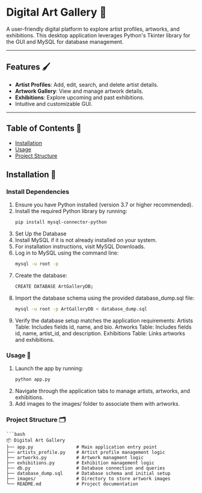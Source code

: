 # Digital Art Gallery 🎨

A user-friendly digital platform to explore artist profiles, artworks, and exhibitions. This desktop application leverages Python's Tkinter library for the GUI and MySQL for database management.

---

## Features 🖌️
- **Artist Profiles**: Add, edit, search, and delete artist details.
- **Artwork Gallery**: View and manage artwork details.
- **Exhibitions**: Explore upcoming and past exhibitions.
- Intuitive and customizable GUI.

---
## Table of Contents 📜
- [Installation](#installation)
- [Usage](#usage)
- [Project Structure](#project-structure)


## Installation 🔧

### Install Dependencies
1. Ensure you have Python installed (version 3.7 or higher recommended).  
2. Install the required Python library by running:  
   ```bash
   pip install mysql-connector-python


3. Set Up the Database
4. Install MySQL if it is not already installed on your system.
5. For installation instructions, visit MySQL Downloads.
6. Log in to MySQL using the command line:
    ```bash
    mysql -u root -p
7. Create the database: 
    ```bash
    CREATE DATABASE ArtGalleryDB;
8. Import the database schema using the provided database_dump.sql file:
    ```bash 
    mysql -u root -p ArtGalleryDB < database_dump.sql

9. Verify the database setup matches the application requirements:
    Artists Table: Includes fields id, name, and bio.
    Artworks Table: Includes fields id, name, artist_id, and description.
    Exhibitions Table: Links artworks and exhibitions.

### Usage 🎯
1. Launch the app by running: 
    ```bash
    python app.py
2. Navigate through the application tabs to manage artists, artworks, and exhibitions.
3. Add images to the images/ folder to associate them with artworks.

### Project Structure 🗂️
    ```bash
    📦 Digital Art Gallery
    ├── app.py                # Main application entry point
    ├── artists_profile.py    # Artist profile management logic
    ├── artworks.py           # Artwork managment logic
    ├── exhibitions.py        # Exhibition management logic
    ├── db.py                 # Database connection and queries
    ├── database_dump.sql     # Database schema and initial setup
    ├── images/               # Directory to store artwork images
    └── README.md             # Project documentation
